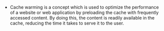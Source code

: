 - Cache warming is a concept which is used to optimize the performance of a website or web application by preloading the cache with frequently accessed content. By doing this, the content is readily available in the cache, reducing the time it takes to serve it to the user. 